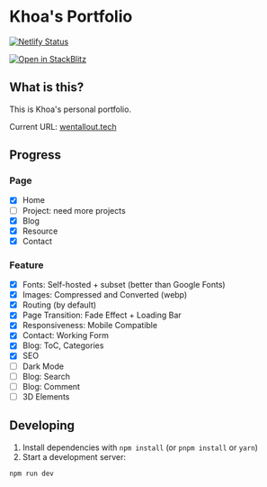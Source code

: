 # Khoa's Portfolio

[![Netlify Status](https://api.netlify.com/api/v1/badges/7bf37fa7-ec78-4efd-aa9a-1a18a4fc62e4/deploy-status)](https://app.netlify.com/sites/khoa-design/deploys)

[![Open in StackBlitz](https://developer.stackblitz.com/img/open_in_stackblitz.svg)](https://stackblitz.com/github/wentallout/portfolio)

## What is this?

This is Khoa's personal portfolio.

Current URL: [wentallout.tech](https://wentallout.tech)

## Progress

### Page

- [x] Home
- [ ] Project: need more projects
- [x] Blog
- [x] Resource
- [x] Contact

### Feature

- [x] Fonts: Self-hosted + subset (better than Google Fonts)
- [x] Images: Compressed and Converted (webp)
- [x] Routing (by default)
- [x] Page Transition: Fade Effect + Loading Bar
- [x] Responsiveness: Mobile Compatible
- [x] Contact: Working Form
- [x] Blog: ToC, Categories
- [x] SEO
- [ ] Dark Mode
- [ ] Blog: Search
- [ ] Blog: Comment
- [ ] 3D Elements

## Developing

1. Install dependencies with `npm install` (or `pnpm install` or `yarn`)
2. Start a development server:

```bash
npm run dev
```

